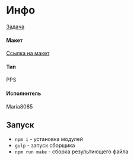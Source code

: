 # Инфо

[Задача](https://htdev.planfix.ru/task/61693)

#### Макет

[Ссылка на макет](https://www.figma.com/file/hQkGWaYK5BlYB5nhOJmnWW/HH-PS-AVON-1250?node-id=0%3A1&t=xQkUgwc6lqN5wgz7-1)

#### Тип

PPS

#### Исполнитель

Maria8085

## Запуск

- `npm i` - установка модулей
- `gulp` - запуск сборщика
- `npm run make` - сборка результиющего файла
